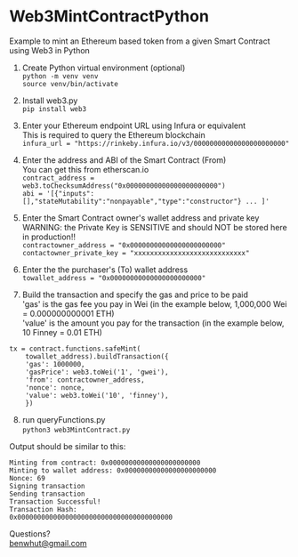 # Web3MintContractPython
Example to mint an Ethereum based token from a given Smart Contract using Web3 in Python

1. Create Python virtual environment (optional)  
`python -m venv venv`  
`source venv/bin/activate`

2. Install web3.py  
`pip install web3`

3. Enter your Ethereum endpoint URL using Infura or equivalent  
This is required to query the Ethereum blockchain  
`infura_url = "https://rinkeby.infura.io/v3/00000000000000000000000"`  

4. Enter the address and ABI of the Smart Contract (From)  
You can get this from etherscan.io  
`contract_address = web3.toChecksumAddress("0x00000000000000000000000")`  
`abi = '[{"inputs":[],"stateMutability":"nonpayable","type":"constructor"} ... ]'`  

5. Enter the Smart Contract owner's wallet address and private key  
WARNING: the Private Key is SENSITIVE and should NOT be stored here in production!!  
`contractowner_address = "0x00000000000000000000000"`  
`contactowner_private_key = "xxxxxxxxxxxxxxxxxxxxxxxxxxxx"`  

6. Enter the the purchaser's (To) wallet address  
`towallet_address = "0x00000000000000000000000"`  

7. Build the transaction and specify the gas and price to be paid  
'gas' is the gas fee you pay in Wei (in the example below, 1,000,000 Wei = 0.000000000001 ETH)  
'value' is the amount you pay for the transaction (in the example below, 10 Finney = 0.01 ETH)  
```
tx = contract.functions.safeMint(
    towallet_address).buildTransaction({
    'gas': 1000000,
    'gasPrice': web3.toWei('1', 'gwei'),
    'from': contractowner_address,
    'nonce': nonce,
    'value': web3.toWei('10', 'finney'),
    }) 
```

8. run queryFunctions.py  
`python3 web3MintContract.py`  


Output should be similar to this:  

```
Minting from contract: 0x00000000000000000000000
Minting to wallet address: 0x00000000000000000000000
Nonce: 69
Signing transaction
Sending transaction
Transaction Successful!
Transaction Hash:
0x000000000000000000000000000000000000000
```

Questions?  
benwhut@gmail.com
